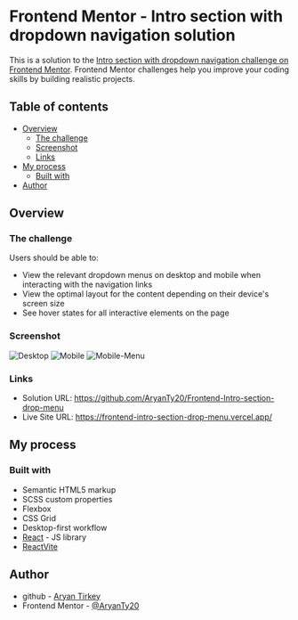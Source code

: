 # Frontend Mentor - Intro section with dropdown navigation solution

This is a solution to the [Intro section with dropdown navigation challenge on Frontend Mentor](https://www.frontendmentor.io/challenges/intro-section-with-dropdown-navigation-ryaPetHE5). Frontend Mentor challenges help you improve your coding skills by building realistic projects. 

## Table of contents

- [Overview](#overview)
  - [The challenge](#the-challenge)
  - [Screenshot](#screenshot)
  - [Links](#links)
- [My process](#my-process)
  - [Built with](#built-with)
- [Author](#author)



## Overview

### The challenge

Users should be able to:

- View the relevant dropdown menus on desktop and mobile when interacting with the navigation links
- View the optimal layout for the content depending on their device's screen size
- See hover states for all interactive elements on the page

### Screenshot

![Desktop](./screenshot-desktop.jpg)
![Mobile](./screenshot-mobile.jpg)
![Mobile-Menu](./screenshot-mobile-menu.jpg)


### Links

- Solution URL: https://github.com/AryanTy20/Frontend-Intro-section-drop-menu
- Live Site URL: https://frontend-intro-section-drop-menu.vercel.app/

## My process

### Built with

- Semantic HTML5 markup
- SCSS custom properties
- Flexbox
- CSS Grid
- Desktop-first workflow
- [React](https://reactjs.org/) - JS library
- [ReactVite](https://vitejs.dev)




## Author


- github - [Aryan Tirkey](https://github.com/AryanTy20)
- Frontend Mentor - [@AryanTy20](https://www.frontendmentor.io/profile/AryanTy20)

